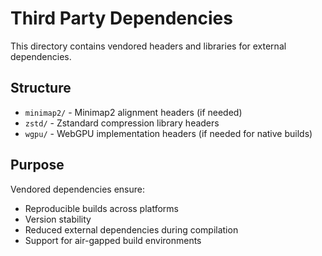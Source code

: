 # Third Party Dependencies

This directory contains vendored headers and libraries for external dependencies.

## Structure

- `minimap2/` - Minimap2 alignment headers (if needed)
- `zstd/` - Zstandard compression library headers
- `wgpu/` - WebGPU implementation headers (if needed for native builds)

## Purpose

Vendored dependencies ensure:
- Reproducible builds across platforms
- Version stability 
- Reduced external dependencies during compilation
- Support for air-gapped build environments